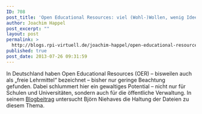 ```yaml
---
ID: 708
post_title: 'Open Educational Resources: viel (Wohl-)Wollen, wenig Ideen'
author: Joachim Happel
post_excerpt: ""
layout: post
permalink: >
  http://blogs.rpi-virtuell.de/joachim-happel/open-educational-resources-viel-wohl-wollen-wenig-ideen/
published: true
post_date: 2013-07-26 09:31:59
---
```

In Deutschland haben Open Educational Resources (OER) – bisweilen auch als „freie Lehrmittel“ bezeichnet – bisher nur geringe Beachtung gefunden. Dabei schlummert hier ein gewaltiges Potential – nicht nur für Schulen und Universitäten, sondern auch für die öffentliche Verwaltung. In seinem <a href="http://www.hertie-school.org/blog/open-educational-resources-in-deutschland-viel-wohlwollen-wenig-ideen/">Blogbeitrag</a> untersucht Björn Niehaves die Haltung der Dateien zu diesem Thema.